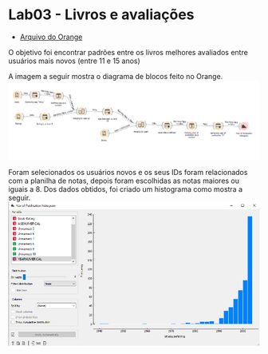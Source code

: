 # Lab03 - Livros e avaliações
   * [Arquivo do Orange](https://github.com/MatheusBulhoes/MC536/tree/master/lab03/notebooks)
   
  O objetivo foi encontrar padrões entre os livros melhores avaliados entre usuários mais novos (entre 11 e 15 anos)
  
  A imagem a seguir mostra o diagrama de blocos feito no Orange.
  ![diagrama](https://github.com/MatheusBulhoes/MC536/blob/master/lab03/images/data-diagram.png)
  
  Foram selecionados os usuários novos e os seus IDs foram relacionados com a planilha de notas, depois foram escolhidas as notas maiores ou iguais a 8.
  Dos dados obtidos, foi criado um histograma como mostra a seguir.
  ![histograma](https://github.com/MatheusBulhoes/MC536/blob/master/lab03/images/histogram.png)
